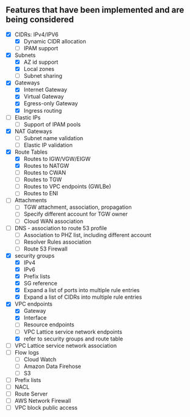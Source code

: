 ## Features that have been implemented and are being considered
- [x] CIDRs: IPv4/IPV6
  - [x] Dynamic CIDR allocation
  - [ ] IPAM support
- [x] Subnets
  - [x] AZ id support
  - [x] Local zones
  - [ ] Subnet sharing
- [x] Gateways
  - [x] Internet Gateway
  - [x] Virtual Gateway
  - [x] Egress-only Gateway
  - [x] Ingress routing
- [ ] Elastic IPs
  - [ ] Support of IPAM pools 
- [x] NAT Gateways
  - [ ] Subnet name validation
  - [ ] Elastic IP validation
- [x] Route Tables
  - [x] Routes to IGW/VGW/EIGW
  - [x] Routes to NATGW
  - [ ] Routes to CWAN
  - [ ] Routes to TGW
  - [ ] Routes to VPC endpoints (GWLBe)
  - [ ] Routes to ENI
- [ ] Attachments
  - [ ] TGW attachment, association, propagation
  - [ ] Specify different account for TGW owner
  - [ ] Cloud WAN association
- [ ] DNS - association to route 53 profile
  - [ ] Association to PHZ list, including different account
  - [ ] Resolver Rules association
  - [ ] Route 53 Firewall 
- [x] security groups
  - [x] IPv4
  - [x] IPv6
  - [x] Prefix lists
  - [x] SG reference
  - [x] Expand a list of ports into multiple rule entries
  - [x] Expand a list of CIDRs into multiple rule entries
- [x] VPC endpoints
  - [x] Gateway
  - [x] Interface
  - [ ] Resource endpoints
  - [ ] VPC Lattice service network endpoints
  - [x] refer to security groups and route table
- [ ] VPC Lattice service network association
- [ ] Flow logs 
  - [ ] Cloud Watch
  - [ ] Amazon Data Firehose 
  - [ ] S3
- [ ] Prefix lists
- [ ] NACL
- [ ] Route Server
- [ ] AWS Network Firewall
- [ ] VPC block public access